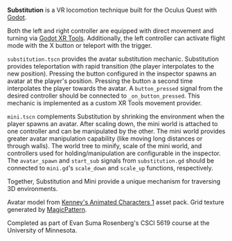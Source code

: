 **Substitution** is a VR locomotion technique built for the Oculus Quest with [Godot](https://godotengine.org/).

Both the left and right controller are equipped with direct movement and turning via [Godot XR Tools](https://docs.godotengine.org/en/stable/tutorials/xr/introducing_xr_tools.html). Additionally, the left controller can activate flight mode with the X button or teleport with the trigger.

`substitution.tscn` provides the avatar substitution mechanic. Substitution provides teleportation with rapid transition (the player interpolates to the new position). Pressing the button configured in the inspector spawns an avatar at the player's position. Pressing the button a second time interpolates the player towards the avatar. A `button_pressed` signal from the desired controller should be connected to `_on_button_pressed`. This mechanic is implemented as a custom XR Tools movement provider.

`mini.tscn` complements Substitution by shrinking the environment when the player spawns an avatar. After scaling down, the mini world is attached to one controller and can be manipulated by the other. The mini world provides greater avatar manipulation capability (like moving long distances or through walls). The world tree to minify, scale of the mini world, and controllers used for holding/manipulation are configurable in the inspector. The `avatar_spawn` and `start_sub` signals from `substitution.gd` should be connected to `mini.gd`'s `scale_down` and `scale_up` functions, respectively.

Together, Substitution and Mini provide a unique mechanism for traversing 3D environments.

Avatar model from [Kenney's Animated Characters 1](https://www.kenney.nl/assets/animated-characters-1) asset pack. Grid texture generated by [MagicPattern](https://www.magicpattern.design/tools/grid-background-pattern-generator).

Completed as part of Evan Suma Rosenberg's CSCI 5619 course at the University of Minnesota.